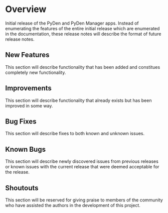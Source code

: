 # Overview
Initial release of the PyDen and PyDen Manager apps. Instead of enumerating the features of the entire initial release which are enumerated in the documentation, these release notes will describe the format of future release notes.

## New Features
This section will describe functionality that has been added and constitues completely new functionality.

## Improvements
This section will describe functionality that already exists but has been improved in some way. 

## Bug Fixes
This section will describe fixes to both known and unknown issues.

## Known Bugs
This section will describe newly discovered issues from previous releases or known issues with the current release that were deemed acceptable for the release.

## Shoutouts
This section will be reserved for giving praise to members of the community who have assisted the authors in the development of this project.